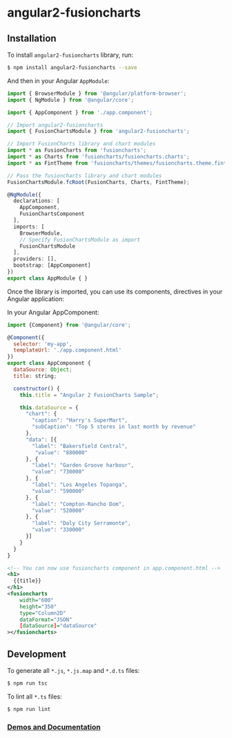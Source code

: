 # angular2-fusioncharts

## Installation

To install `angular2-fusioncharts` library, run:

```bash
$ npm install angular2-fusioncharts --save
```

And then in your Angular `AppModule`:

```typescript
import { BrowserModule } from '@angular/platform-browser';
import { NgModule } from '@angular/core';

import { AppComponent } from './app.component';

// Import angular2-fusioncharts
import { FusionChartsModule } from 'angular2-fusioncharts';

// Import FusionCharts library and chart modules
import * as FusionCharts from 'fusioncharts';
import * as Charts from 'fusioncharts/fusioncharts.charts';
import * as FintTheme from 'fusioncharts/themes/fusioncharts.theme.fint';

// Pass the fusioncharts library and chart modules
FusionChartsModule.fcRoot(FusionCharts, Charts, FintTheme);

@NgModule({
  declarations: [
    AppComponent,
    FusionChartsComponent
  ],
  imports: [
    BrowserModule,
    // Specify FusionChartsModule as import
    FusionChartsModule
  ],
  providers: [],
  bootstrap: [AppComponent]
})
export class AppModule { }
```

Once the library is imported, you can use its components, directives in your Angular application:

In your Angular AppComponent:

```javascript
import {Component} from '@angular/core';

@Component({
  selector: 'my-app',
  templateUrl: './app.component.html'
})
export class AppComponent {
  dataSource: Object;
  title: string;

  constructor() {
    this.title = "Angular 2 FusionCharts Sample";

    this.dataSource = {
      "chart": {
        "caption": "Harry's SuperMart",
        "subCaption": "Top 5 stores in last month by revenue"
      },
      "data": [{
        "label": "Bakersfield Central",
         "value": "880000"
      }, {
        "label": "Garden Groove harbour",
        "value": "730000"
      }, {
        "label": "Los Angeles Topanga",
        "value": "590000"
      }, {
        "label": "Compton-Rancho Dom",
        "value": "520000"
      }, {
        "label": "Daly City Serramonte",
        "value": "330000"
      }]
    }
  }
}
```

    
```xml
<!-- You can now use fusioncharts component in app.component.html -->
<h1>
  {{title}}
</h1>
<fusioncharts
    width="600"
    height="350"
    type="Column2D"
    dataFormat="JSON"
    [dataSource]="dataSource"
></fusioncharts>
```

## Development

To generate all `*.js`, `*.js.map` and `*.d.ts` files:

```bash
$ npm run tsc
```

To lint all `*.ts` files:

```bash
$ npm run lint
```
### [Demos and Documentation](http://fusioncharts.github.io/angular2-fusioncharts/)
